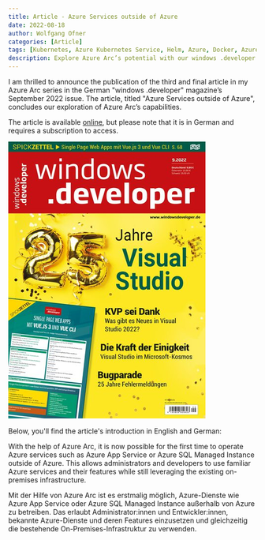 ```yaml
---
title: Article - Azure Services outside of Azure
date: 2022-08-18
author: Wolfgang Ofner
categories: [Article]
tags: [Kubernetes, Azure Kubernetes Service, Helm, Azure, Docker, Azure App Service, KEDA, Azure SQL Managed Instance, Grafana]
description: Explore Azure Arc’s potential with our windows .developer series finale. Learn how to operate Azure services outside of Azure effectively.
---
```


I am thrilled to announce the publication of the third and final article in my Azure Arc series in the German "windows .developer" magazine’s September 2022 issue. The article, titled "Azure Services outside of Azure", concludes our exploration of Azure Arc’s capabilities.

The article is available <a href="https://entwickler.de/azure/azure-arc-on-premises" target="_blank" rel="noopener noreferrer">online</a>, but please note that it is in German and requires a subscription to access.

<div class="col-12 col-sm-10 aligncenter">
  <a href="/assets/img/posts/2022/08/windows-developer-09-22.jpg"><img loading="lazy" src="/assets/img/posts/2022/08/windows-developer-09-22.jpg" alt="windows developer 09 22" /></a>
  <p></p>
</div>

Below, you'll find the article's introduction in English and German:

With the help of Azure Arc, it is now possible for the first time to operate Azure services such as Azure App Service or Azure SQL Managed Instance outside of Azure. This allows administrators and developers to use familiar Azure services and their features while still leveraging the existing on-premises infrastructure.

Mit der Hilfe von Azure Arc ist es erstmalig möglich, Azure-Dienste wie Azure App Service oder Azure SQL Managed Instance außerhalb von Azure zu betreiben. Das erlaubt Administrator:innen und Entwickler:innen, bekannte Azure-Dienste und deren Features einzusetzen und gleichzeitig die bestehende On-Premises-Infrastruktur zu verwenden.